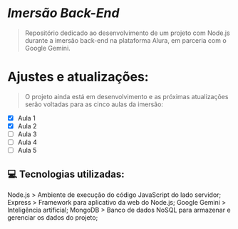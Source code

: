 # *Imersão Back-End*

> Repositório dedicado ao desenvolvimento de um projeto com Node.js durante a imersão back-end na plataforma Alura, em parceria com o Google Gemini.

# Ajustes e atualizações:

> O projeto ainda está em desenvolvimento e as próximas atualizações serão voltadas para as cinco aulas da imersão:

- [x] Aula 1
- [X] Aula 2
- [ ] Aula 3
- [ ] Aula 4
- [ ] Aula 5

## 💻 Tecnologias utilizadas:


Node.js > Ambiente de execução do código JavaScript do lado servidor;
Express > Framework para aplicativo da web do Node.js;
Google Gemini > Inteligência artificial;
MongoDB > Banco de dados NoSQL para armazenar e gerenciar os dados do projeto;


